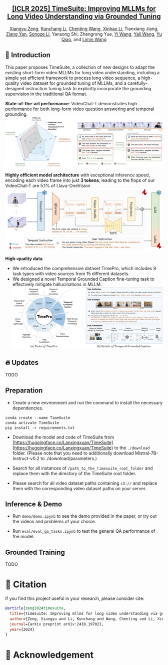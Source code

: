 <div align="center">

<h2><a href="https://arxiv.org/abs/2410.19702">[ICLR 2025] TimeSuite: Improving MLLMs for Long Video Understanding via Grounded Tuning</a></h2>

[Xiangyu Zeng](https://scholar.google.com/citations?user=jS13DXkAAAAJ&hl=zh-CN), [Kunchang Li](https://scholar.google.com/citations?user=D4tLSbsAAAAJ), [Chenting Wang](https://scholar.google.com/citations?user=f81ulHQAAAAJ&hl=zh-CN), [Xinhao Li](https://scholar.google.com/citations?user=evR3uR0AAAAJ&hl=zh-CN), Tianxiang Jiang, [Ziang Yan](https://scholar.google.com/citations?user=78lx13MAAAAJ&hl=zh-CN), [Songze Li](https://scholar.google.com/citations?user=8rBMUD4AAAAJ&hl=zh-CN), Yansong Shi, Zhengrong Yue, [Yi Wang](https://scholar.google.com.hk/citations?hl=zh-CN&user=Xm2M8UwAAAAJ), [Yali Wang](https://scholar.google.com/citations?user=hD948dkAAAAJ), [Yu Qiao](https://scholar.google.com/citations?user=gFtI-8QAAAAJ&hl), and [Limin Wang](https://scholar.google.com/citations?user=HEuN8PcAAAAJ)

</div>



## :parrot: Introduction

This paper proposes TimeSuite, a collection of new designs to adapt the existing short-form video MLLMs for long video understanding, including a simple yet efficient framework to process long video sequence, a high-quality video dataset for grounded tuning of MLLMs, and a carefully-designed instruction tuning task to explicitly incorporate the grounding supervision in the traditional QA format.


**State-of-the-art performance**: VideoChat-T demonstrates high performance for both long-form video question answering and temporal grounding.
![alt text](images/abstract.png)


**Highly efficient model architecture** with exceptional inference speed, encoding each video frame into just **3 tokens**, leading to the flops of our VideoChat-T are 5.1% of Llava-OneVision
![alt text](images/structure.png)


**High-quality data**
- We introduced the comprehensive dataset TimePro, which includes 9 task types with video sources from 15 different datasets.
- We designed a novel Temporal Grounded Caption fine-tuning task to effectively mitigate hallucinations in MLLM.
![alt text](images/data.png)


## :fire: Updates

TODO


## Preparation

- Create a new environment and run the command to install the necessary dependencies.

```
conda create --name TimeSuite
conda activate TimeSuite
pip install -r requirements.txt
```

- Download the model and code of TimeSuite from [https://huggingface.co/Lanxingxuan/TimeSuite](https://huggingface.co/Lanxingxuan/TimeSuite) to the `./download` folder. (Please note that you need to additionally download Mistral-7B-Instruct-v0.2 to ./download/parameters.)

- Search for all instances of `/path_to_the_timesuite_root_folder` and replace them with the directory of the TimeSuite root folder.

- Please search for all video dataset paths containing `s3://` and replace them with the corresponding video dataset paths on your server.

## Inference & Demo

- Run `demo/demo.ipynb` to see the demo provided in the paper, or try out the videos and problems of your choice.

- Run `eval/eval_qa_tasks.ipynb` to test the general QA performance of the model.



## Grounded Training


TODO





# :page_facing_up: Citation

If you find this project useful in your research, please consider cite:
```BibTeX
@article{zeng2024timesuite,
  title={Timesuite: Improving mllms for long video understanding via grounded tuning},
  author={Zeng, Xiangyu and Li, Kunchang and Wang, Chenting and Li, Xinhao and Jiang, Tianxiang and Yan, Ziang and Li, Songze and Shi, Yansong and Yue, Zhengrong and Wang, Yi and others},
  journal={arXiv preprint arXiv:2410.19702},
  year={2024}
}
```

# :dizzy: Acknowledgement

<!-- Thanks to the open source of the following projects:

[InternVideo](https://github.com/OpenGVLab/InternVideo), [UMT](https://github.com/OpenGVLab/unmasked_teacher), [Qwen](https://github.com/Vision-CAIR/MiniGPT-4), [LLaVA-VL](https://github.com/Vision-CAIR/MiniGPT-4) -->
